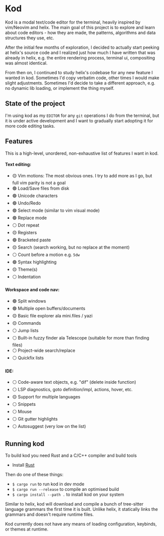 # Kod

Kod is a modal text/code editor for the terminal, heavily inspired by vim/Neovim and helix. The
main goal of this project is to explore and learn about code editors - how they are made, the
patterns, algorithms and data structures they use, etc.

After the initial few months of exploration, I decided to actually start peeking at helix's source
code and I realized just how much I have written that was already in helix, e.g. the entire
rendering process, terminal ui, compositing was almost identical.

From then on, I continued to study helix's codebase for any new feature I wanted in kod. Sometimes
I'd copy verbatim code, other times I would make slight adjustments. Sometimes I'd decide to take a
different approach, e.g. no dynamic lib loading, or implement the thing myself.

## State of the project

I'm using kod as my `EDITOR` for any `git` operations I do from the terminal, but it is under active
development and I want to gradually start adopting it for more code editing tasks.

## Features

This is a high-level, unordered, non-exhaustive list of features I want in kod.

#### Text editing:

* 🟡 Vim motions: The most obvious ones. I try to add more as I go, but full vim parity is not a goal
* 🟢 Load/Save files from disk
* 🟢 Unicode characters
* 🟢 Undo/Redo
* 🟢 Select mode (similar to vim visual mode)
* 🟢 Replace mode
* ⚪️ Dot repeat
* 🟡 Registers
* 🟢 Bracketed paste
* 🟡 Search (search working, but no replace at the moment)
* ⚪️ Count before a motion e.g. `5dw`
* 🟢 Syntax highlighting
* 🟡 Theme(s)
* ⚪️ Indentation

#### Workspace and code nav:

* 🟢 Split windows
* 🟢 Multiple open buffers/documents
* 🟡 Basic file explorer ala mini.files / yazi
* 🟡 Commands
* ⚪️ Jump lists
* ⚪️ Built-in fuzzy finder ala Telescope (suitable for more than finding files)
* ⚪️ Project-wide search/replace
* ⚪️ Quickfix lists

#### IDE:

* ⚪️ Code-aware text objects, e.g. "dif" (delete inside function)
* ⚪️ LSP diagnostics, goto definition/impl, actions, hover, etc.
* 🟡 Support for multiple languages
* ⚪️ Snippets
* ⚪️ Mouse
* ⚪️ Git gutter highlights
* ⚪️ Autosuggest (very low on the list)

## Running kod

To build kod you need Rust and a C/C++ compiler and build tools

* Install [Rust](https://www.rust-lang.org/tools/install)

Then do one of these things:

* `$ cargo run` to run kod in dev mode
* `$ cargo run --release` to compile an optimised build
* `$ cargo install --path .` to install kod on your system

Similar to helix, kod will download and compile a bunch of tree-sitter language grammars the first
time it is built. Unlike helix, it statically links the grammars and doesn't require runtime files.

Kod currently does not have any means of loading configuration, keybinds, or themes at runtime.
